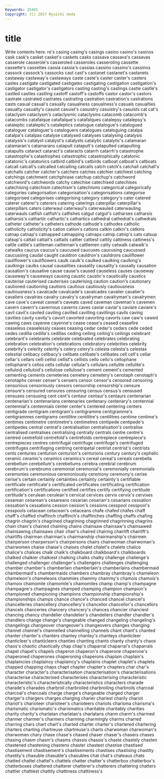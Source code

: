 ```yaml
---
Keywords: 25445 
Copyright: (C) 2017 Ryuichi Ueda
---
```


# title

Write contents here.
re's casing
casing's casings casino casino's casinos cask cask's casket casket's caskets
casks cassava cassava's cassavas casserole casserole's casseroled casseroles casseroling cassette
cassette's cassettes cassia cassia's cassias cassino cassino's cassinos cassock cassock's
cassocks cast cast's castanet castanet's castanets castaway castaway's castaways caste
caste's caster caster's casters castes castigate castigated castigates castigating castigation
castigation's castigator castigator's castigators casting casting's castings castle castle's castled
castles castling castoff castoff's castoffs castor castor's castors castrate castrated
castrates castrating castration castration's castrations casts casual casual's casually casualness
casualness's casuals casualties casualty casualty's casuist casuist's casuistry casuistry's casuists
cat cat's cataclysm cataclysm's cataclysmic cataclysms catacomb catacomb's catacombs catafalque
catafalque's catafalques catalepsy catalepsy's cataleptic cataleptic's cataleptics catalogue catalogue's catalogued
cataloguer cataloguer's cataloguers catalogues cataloguing catalpa catalpa's catalpas catalyse catalysed
catalyses catalysing catalysis catalysis's catalyst catalyst's catalysts catalytic catalytic's catamaran
catamaran's catamarans catapult catapult's catapulted catapulting catapults cataract cataract's cataracts
catarrh catarrh's catastrophe catastrophe's catastrophes catastrophic catastrophically catatonic catatonic's catatonics
catbird catbird's catbirds catboat catboat's catboats catcall catcall's catcalled catcalling
catcalls catch catch's catchall catchall's catchalls catcher catcher's catchers catches
catchier catchiest catching catchings catchment catchphrase catchup catchup's catchword catchword's
catchwords catchy catechise catechised catechises catechising catechism catechism's catechisms categorical
categorically categories categorisation categorisation's categorisations categorise categorised categorises categorising category
category's cater catered caterer caterer's caterers catering caterings caterpillar caterpillar's
caterpillars caters caterwaul caterwaul's caterwauled caterwauling caterwauls catfish catfish's catfishes
catgut catgut's catharses catharsis catharsis's cathartic cathartic's cathartics cathedral cathedral's
cathedrals catheter catheter's catheters cathode cathode's cathodes catholic catholicity catholicity's
cation cation's cations catkin catkin's catkins catnap catnap's catnapped catnapping
catnaps catnip catnip's cats catsup catsup's cattail cattail's cattails cattier
cattiest cattily cattiness cattiness's cattle cattle's cattleman cattleman's cattlemen catty
catwalk catwalk's catwalks caucus caucus's caucused caucuses caucusing caucussed caucussing
caudal caught cauldron cauldron's cauldrons cauliflower cauliflower's cauliflowers caulk caulk's
caulked caulking caulking's caulkings caulks causal causalities causality causality's causally
causation causation's causative cause cause's caused causeless causes causeway causeway's
causeways causing caustic caustic's caustically caustics cauterise cauterised cauterises cauterising
caution caution's cautionary cautioned cautioning cautions cautious cautiously cautiousness cautiousness's
cavalcade cavalcade's cavalcades cavalier cavalier's cavaliers cavalries cavalry cavalry's cavalryman
cavalryman's cavalrymen cave cave's caveat caveat's caveats caved caveman caveman's
cavemen cavern cavern's cavernous caverns caves caviar caviar's caviare caviare's
cavil cavil's caviled caviling cavilled cavilling cavillings cavils caving cavities
cavity cavity's cavort cavorted cavorting cavorts caw caw's cawed cawing
caws cayenne cayenne's cease cease's ceased ceasefire ceaseless ceaselessly ceases
ceasing cedar cedar's cedars cede ceded cedes cedilla cedilla's cedillas
ceding ceiling ceiling's ceilings celebrant celebrant's celebrants celebrate celebrated celebrates
celebrating celebration celebration's celebrations celebratory celebrities celebrity celebrity's celerity celerity's
celery celery's celesta celesta's celestas celestial celibacy celibacy's celibate celibate's
celibates cell cell's cellar cellar's cellars celli cellist cellist's cellists
cello cello's cellophane cellophane's cellos cells cellular cellular's cellulars cellulite
cellulite's celluloid celluloid's cellulose cellulose's cement cement's cemented cementing cements
cemeteries cemetery cemetery's cenotaph cenotaph's cenotaphs censer censer's censers censor
censor's censored censoring censorious censoriously censors censorship censorship's censure censure's
censured censures censuring census census's censused censuses censusing cent cent's
centaur centaur's centaurs centenarian centenarian's centenarians centenaries centenary centenary's centennial
centennial's centennials center center's centered centering centers centigrade centigram centigram's
centigramme centigramme's centigrammes centigrams centilitre centilitre's centilitres centime centime's centimes
centimetre centimetre's centimetres centipede centipede's centipedes central central's centralisation centralisation's
centralise centralised centralises centralising centrally centrals centre centre's centred centrefold
centrefold's centrefolds centrepiece centrepiece's centrepieces centres centrifugal centrifuge centrifuge's centrifuged
centrifuges centrifuging centring centripetal centrist centrist's centrists cents centuries centurion
centurion's centurions century century's cephalic ceramic ceramic's ceramics ceramics's cereal
cereal's cereals cerebella cerebellum cerebellum's cerebellums cerebra cerebral cerebrum cerebrum's
cerebrums ceremonial ceremonial's ceremonially ceremonials ceremonies ceremonious ceremoniously ceremony ceremony's
cerise cerise's certain certainly certainties certainty certainty's certifiable certificate certificate's
certificated certificates certificating certification certification's certifications certified certifies certify certifying
certitude certitude's cerulean cerulean's cervical cervices cervix cervix's cervixes cesarean
cesarean's cesareans cesarian cesarian's cesarians cessation cessation's cessations cession cession's
cessions cesspool cesspool's cesspools cetacean cetacean's cetaceans chafe chafed chafes
chaff chaff's chaffed chaffinch chaffinch's chaffinches chaffing chaffs chafing chagrin
chagrin's chagrined chagrining chagrinned chagrinning chagrins chain chain's chained chaining
chains chainsaw chainsaw's chainsawed chainsawing chainsaws chair chair's chaired chairing
chairlift chairlift's chairlifts chairman chairman's chairmanship chairmanship's chairmen chairperson chairperson's
chairpersons chairs chairwoman chairwoman's chairwomen chaise chaise's chaises chalet chalet's
chalets chalice chalice's chalices chalk chalk's chalkboard chalkboard's chalkboards chalked
chalkier chalkiest chalking chalks chalky challenge challenge's challenged challenger challenger's
challengers challenges challenging chamber chamber's chamberlain chamberlain's chamberlains chambermaid chambermaid's
chambermaids chambers chambray chambray's chameleon chameleon's chameleons chammies chammy chammy's
chamois chamois's chamoix chamomile chamomile's chamomiles champ champ's champagne champagne's
champagnes champed champing champion champion's championed championing champions championship championship's
championships champs chance chance's chanced chancel chancel's chancelleries chancellery chancellery's
chancellor chancellor's chancellors chancels chanceries chancery chancery's chances chancier chanciest
chancing chancy chandelier chandelier's chandeliers chandler chandler's chandlers change change's
changeable changed changeling changeling's changelings changeover changeover's changeovers changes changing
channel channel's channelled channelling channels chant chant's chanted chanter chanter's
chanters chantey chantey's chanteys chanticleer chanticleer's chanticleers chanties chanting chants
chanty chanty's chaos chaos's chaotic chaotically chap chap's chaparral chaparral's
chaparrals chapel chapel's chapels chaperon chaperon's chaperone chaperone's chaperoned chaperones
chaperoning chaperons chaplain chaplain's chaplaincies chaplaincy chaplaincy's chaplains chaplet chaplet's
chaplets chapped chapping chaps chapt chapter chapter's chapters char char's
character character's characterisation characterisation's characterisations characterise characterised characterises characterising characteristic
characteristic's characteristically characteristics characters charade charade's charades charbroil charbroiled charbroiling
charbroils charcoal charcoal's charcoals charge charge's chargeable charged charger charger's
chargers charges charging charier chariest charily chariot chariot's charioteer charioteer's
charioteers chariots charisma charisma's charismatic charismatic's charismatics charitable charitably charities
charity charity's charlatan charlatan's charlatans charm charm's charmed charmer charmer's
charmers charming charmingly charms charred charring chars chart chart's charted
charter charter's chartered chartering charters charting chartreuse chartreuse's charts charwoman
charwoman's charwomen chary chase chase's chased chaser chaser's chasers chases
chasing chasm chasm's chasms chassis chassis's chaste chastely chasten chastened
chastening chastens chaster chastest chastise chastised chastisement chastisement's chastisements chastises
chastising chastity chastity's chasuble chasuble's chasubles chat chat's chateaus chats
chatted chattel chattel's chattels chatter chatter's chatterbox chatterbox's chatterboxes chattered
chatterer chatterer's chatterers chattering chatters chattier chattiest chattily chattiness chattiness's
